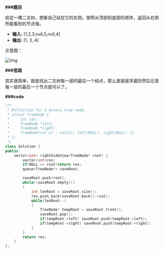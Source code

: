 **###题目**

给定一棵二叉树，想象自己站在它的右侧，按照从顶部到底部的顺序，返回从右侧所能看到的节点值。

- **输入:** [1,2,3,null,5,null,4]
- **输出:** [1, 3, 4]

示意图：

![img](https://pic2.zhimg.com/80/v2-045847509c3db6fabcaac8d43be24f8d_720w.jpg)

**###思路**

其实很简单，就是找出二叉树每一层的最后一个结点，那么直接层序遍历然后记录每一层的最后一个节点就可以了。

**###code**

```cpp
/**
 * Definition for a binary tree node.
 * struct TreeNode {
 *     int val;
 *     TreeNode *left;
 *     TreeNode *right;
 *     TreeNode(int x) : val(x), left(NULL), right(NULL) {}
 * };
 */
class Solution {
public:
    vector<int> rightSideView(TreeNode* root) {
        vector<int>res;
        if(NULL == root)return res;
        queue<TreeNode*> saveRoot;

        saveRoot.push(root);
        while(!saveRoot.empty())
        {
            int lenRoot = saveRoot.size();
            res.push_back(saveRoot.back()->val);
            while(lenRoot--)
            {
                TreeNode* tempRoot = saveRoot.front();
                saveRoot.pop();
                if(tempRoot->left) saveRoot.push(tempRoot->left);
                if(tempRoot->right) saveRoot.push(tempRoot->right);
            }
        }
        return res;
    }
};
```